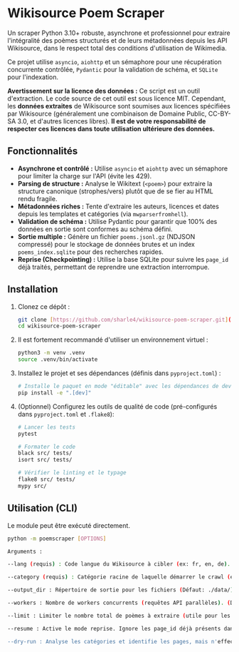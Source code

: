 # Wikisource Poem Scraper

Un scraper Python 3.10+ robuste, asynchrone et professionnel pour extraire l'intégralité des poèmes structurés et de leurs métadonnées depuis les API Wikisource, dans le respect total des conditions d'utilisation de Wikimedia.

Ce projet utilise `asyncio`, `aiohttp` et un sémaphore pour une récupération concurrente contrôlée, `Pydantic` pour la validation de schéma, et `SQLite` pour l'indexation.

**Avertissement sur la licence des données :** Ce script est un outil d'extraction. Le code source de cet outil est sous licence MIT. Cependant, les **données extraites** de Wikisource sont soumises aux licences spécifiées par Wikisource (généralement une combinaison de Domaine Public, CC-BY-SA 3.0, et d'autres licences libres). **Il est de votre responsabilité de respecter ces licences dans toute utilisation ultérieure des données.**

## Fonctionnalités

* **Asynchrone et contrôlé :** Utilise `asyncio` et `aiohttp` avec un sémaphore pour limiter la charge sur l'API (évite les 429).
* **Parsing de structure :** Analyse le Wikitext (`<poem>`) pour extraire la structure canonique (strophes/vers) plutôt que de se fier au HTML rendu fragile.
* **Métadonnées riches :** Tente d'extraire les auteurs, licences et dates depuis les templates et catégories (via `mwparserfromhell`).
* **Validation de schéma :** Utilise Pydantic pour garantir que 100% des données en sortie sont conformes au schéma défini.
* **Sortie multiple :** Génère un fichier `poems.jsonl.gz` (NDJSON compressé) pour le stockage de données brutes et un index `poems_index.sqlite` pour des recherches rapides.
* **Reprise (Checkpointing) :** Utilise la base SQLite pour suivre les `page_id` déjà traités, permettant de reprendre une extraction interrompue.

## Installation

1.  Clonez ce dépôt :
    ```bash
    git clone [https://github.com/sharle4/wikisource-poem-scraper.git](https://github.com/sharle4/wikisource-poem-scraper.git)
    cd wikisource-poem-scraper
    ```

2.  Il est fortement recommandé d'utiliser un environnement virtuel :
    ```bash
    python3 -m venv .venv
    source .venv/bin/activate
    ```

3.  Installez le projet et ses dépendances (définis dans `pyproject.toml`) :
    ```bash
    # Installe le paquet en mode "éditable" avec les dépendances de dev
    pip install -e ".[dev]"
    ```

4.  (Optionnel) Configurez les outils de qualité de code (pré-configurés dans `pyproject.toml` et `.flake8`):
    ```bash
    # Lancer les tests
    pytest
    
    # Formater le code
    black src/ tests/
    isort src/ tests/
    
    # Vérifier le linting et le typage
    flake8 src/ tests/
    mypy src/
    ```

## Utilisation (CLI)

Le module peut être exécuté directement.

```bash
python -m poemscraper [OPTIONS]

Arguments :

--lang (requis) : Code langue du Wikisource à cibler (ex: fr, en, de).

--category (requis) : Catégorie racine de laquelle démarrer le crawl (ex: Poèmes, Poésie).

--output_dir : Répertoire de sortie pour les fichiers (Défaut: ./data/).

--workers : Nombre de workers concurrents (requêtes API parallèles). (Défaut: 5).

--limit : Limiter le nombre total de poèmes à extraire (utile pour les tests).

--resume : Active le mode reprise. Ignore les page_id déjà présents dans l'index SQLite.

--dry-run : Analyse les catégories et identifie les pages, mais n'effectue pas l'extraction complète.